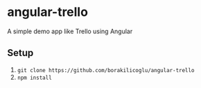 # angular-trello

A simple demo app like Trello using Angular

## Setup

1. `git clone https://github.com/borakilicoglu/angular-trello`
2. `npm install`

